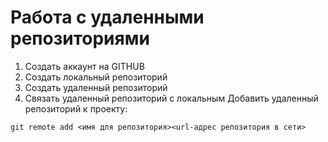 # **Работа с удаленными репозиториями**
1. Создать аккаунт на GITHUB
2. Создать локальный репозиторий
3. Создать удаленный репозиторий
4. Связать удаленный репозиторий с локальным
Добавить удаленный репозиторий к проекту:
```
git remote add <имя для репозитория><url-адрес репозитория в сети>
```
